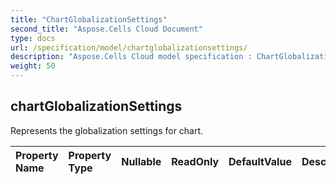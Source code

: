 ```yaml
---
title: "ChartGlobalizationSettings"
second_title: "Aspose.Cells Cloud Document"
type: docs
url: /specification/model/chartglobalizationsettings/
description: "Aspose.Cells Cloud model specification : ChartGlobalizationSettings. Effortlessly handle Excel and other spreadsheet documents with features like opening, generating, editing, splitting, merging, comparing, and converting."
weight: 50
---
```


## **chartGlobalizationSettings**

Represents the globalization settings for chart.  

| Property Name | Property Type | Nullable |  ReadOnly | DefaultValue | Description | 
| :- | :- | :- |:- |  :- | :- |

